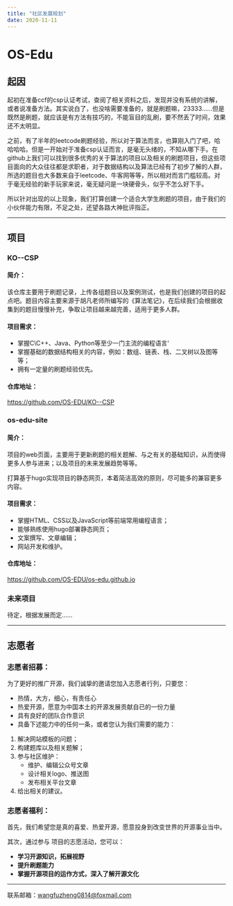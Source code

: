 ```yaml
---
title: "社区发展规划"
date: 2020-11-11
---
```


# OS-Edu

## 起因

起初在准备ccf的csp认证考试，查阅了相关资料之后，发现并没有系统的讲解，或者说准备方法。其实说白了，也没啥需要准备的，就是刷题嘛，23333……但是既然是刷题，就应该是有方法有技巧的，不能盲目的乱刷，要不然丢了时间，效果还不太明显。

之前，有了半年的leetcode刷题经验，所以对于算法而言，也算刚入门了吧，哈哈哈哈。但是一开始对于准备csp认证而言，是毫无头绪的，不知从哪下手。在github上我们可以找到很多优秀的关于算法的项目以及相关的刷题项目，但这些项目面向的大众往往都是求职者，对于数据结构以及算法已经有了初步了解的人群，所选的题目也大多数来自于leetcode、牛客网等等，所以相对而言门槛较高。对于毫无经验的新手玩家来说，毫无疑问是一块硬骨头，似乎不怎么好下手。

所以针对出现的以上现象，我们打算创建一个适合大学生刷题的项目，由于我们的小伙伴能力有限，不足之处，还望各路大神批评指正。

------

## 项目

### KO--CSP

#### 简介：

该仓库主要用于刷题记录，上传各组题目以及案例测试，也是我们创建的项目的起点吧。题目内容主要来源于胡凡老师所编写的《算法笔记》，在后续我们会根据收集到的题目慢慢补充，争取让项目越来越完善，适用于更多人群。

#### 项目需求：

-    掌握C\C++、Java、Python等至少一门主流的编程语言‘
-    掌握基础的数据结构相关的内容，例如：数组、链表、栈、二叉树以及图等等；
-    拥有一定量的刷题经验优先。

#### 仓库地址：

https://github.com/OS-EDU/KO--CSP

### os-edu-site

#### 简介：

项目的web页面，主要用于更新刷题的相关题解、与之有关的基础知识，从而使得更多人参与进来；以及项目的未来发展趋势等等。

打算基于hugo实现项目的静态网页，本着简洁高效的原则，尽可能多的兼容更多内容。

#### 项目需求：

-    掌握HTML、CSS以及JavaScript等前端常用编程语言；
-    能够熟练使用hugo部署静态网页；
-    文案撰写、文章编辑；
-    网站开发和维护。

#### 仓库地址：

https://github.com/OS-EDU/os-edu.github.io

### 未来项目

待定，根据发展而定……

------

## 志愿者

### 志愿者招募：

为了更好的推广开源，我们诚挚的邀请您加入志愿者行列，只要您：

-    热情，大方，细心，有责任心
-    热爱开源，愿意为中国本土的开源发展贡献自已的一份力量
-    具有良好的团队合作意识
-    具备下述能力中的任何一条，或者您认为我们需要的能力：

1.   解决网站模板的问题；
2.   构建题库以及相关题解；
3.   参与社区维护：
     -    维护、编辑公众号文章
     -    设计相关logo、推送图
     -    发布相关平台文章
4.   给出相关的建议。

### 志愿者福利：

首先，我们希望您是真的喜爱、热爱开源，愿意投身到改变世界的开源事业当中。

其次，通过参与 项目的志愿活动，您可以：

-    **学习开源知识，拓展视野**
-    **提升刷题能力**
-    **掌握开源项目的运作方式，深入了解开源文化**

----

联系邮箱：wangfuzheng0814@foxmail.com
